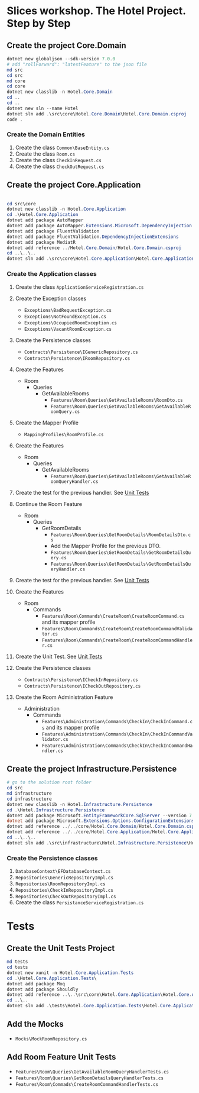 # Slices workshop. The Hotel Project. Step by Step

## Create the project Core.Domain

```powershell
dotnet new globaljson --sdk-version 7.0.0
# add "rollForward": "latestFeature" to the json file
md src
cd src
md core
cd core
dotnet new classlib -n Hotel.Core.Domain
cd ..
cd ..
dotnet new sln --name Hotel
dotnet sln add .\src\core\Hotel.Core.Domain\Hotel.Core.Domain.csproj
code .
```

### Create the Domain Entities

1. Create the class `Common\BaseEntity.cs`
1. Create the class `Room.cs`
1. Create the class `CheckInRequest.cs`
1. Create the class `CheckOutRequest.cs`

## Create the project Core.Application

```powershell

cd src\core
dotnet new classlib -n Hotel.Core.Application
cd .\Hotel.Core.Application
dotnet add package AutoMapper
dotnet add package AutoMapper.Extensions.Microsoft.DependencyInjection
dotnet add package FluentValidation
dotnet add package FluentValidation.DependencyInjectionExtensions
dotnet add package MediatR
dotnet add reference ../Hotel.Core.Domain/Hotel.Core.Domain.csproj
cd ..\..\..
dotnet sln add .\src\core\Hotel.Core.Application\Hotel.Core.Application.csproj

```

### Create the Application classes

1. Create the class `ApplicationServiceRegistration.cs`
1. Create the Exception classes
   - `Exceptions\BadRequestException.cs`
   - `Exceptions\NotFoundException.cs`
   - `Exceptions\OccupiedRoomException.cs`
   - `Exceptions\VacantRoomException.cs`
1. Create the Persistence classes
   - `Contracts\Persistence\IGenericRepository.cs`
   - `Contracts\Persistence\IRoomRepository.cs`
1. Create the Features
   - Room
     - Queries
       - GetAvailableRooms
         - `Features\Room\Queries\GetAvailableRooms\RoomDto.cs`
         - `Features\Room\Queries\GetAvailableRooms\GetAvailableRoomQuery.cs`
1. Create the Mapper Profile

   - `MappingProfiles\RoomProfile.cs`

1. Create the Features
   - Room
     - Queries
       - GetAvailableRooms
         - `Features\Room\Queries\GetAvailableRooms\GetAvailableRoomQueryHandler.cs`
1. Create the test for the previous handler. See [Unit Tests](#tests)
1. Continue the Room Feature
   - Room
     - Queries
       - GetRoomDetails
         - `Features\Room\Queries\GetRoomDetails\RoomDetailsDto.cs`
         - Add the Mapper Profile for the previous DTO.
         - `Features\Room\Queries\GetRoomDetails\GetRoomDetailsQuery.cs`
         - `Features\Room\Queries\GetRoomDetails\GetRoomDetailsQueryHandler.cs`
1. Create the test for the previous handler. See [Unit Tests](#tests)
1. Create the Features
   - Room
     - Commands
       - `Features\Room\Commands\CreateRoom\CreateRoomCommand.cs` and its mapper profile
       - `Features\Room\Commands\CreateRoom\CreateRoomCommandValidator.cs`
       - `Features\Room\Commands\CreateRoom\CreateRoomCommandHandler.cs`
1. Create the Unit Test. See [Unit Tests](#tests)
1. Create the Persistence classes
   - `Contracts\Persistence\ICheckInRepository.cs`
   - `Contracts\Persistence\ICheckOutRepository.cs`
1. Create the Room Administration Feature
   - Administration
     - Commands
       - `Features\Administration\Commands\CheckIn\CheckInCommand.cs` and its mapper profile
       - `Features\Administration\Commands\CheckIn\CheckInCommandValidator.cs`
       - `Features\Administration\Commands\CheckIn\CheckInCommandHandler.cs`

## Create the project Infrastructure.Persistence

```powershell
# go to the solution root folder
cd src
md infrastructure
cd infrastructure
dotnet new classlib -n Hotel.Infrastructure.Persistence
cd .\Hotel.Infrastructure.Persistence
dotnet add package Microsoft.EntityFrameworkCore.SqlServer --version 7.0.14
dotnet add package Microsoft.Extensions.Options.ConfigurationExtensions
dotnet add reference ../../core/Hotel.Core.Domain/Hotel.Core.Domain.csproj
dotnet add reference ../../core/Hotel.Core.Application/Hotel.Core.Application.csproj
cd ..\..\..
dotnet sln add .\src\infrastructure\Hotel.Infrastructure.Persistence\Hotel.Infrastructure.Persistence.csproj

```

### Create the Persistence classes

1. `DatabaseContext\EFDatabaseContext.cs`
1. `Repositories\GenericRepositoryImpl.cs`
1. `Repositories\RoomRepositoryImpl.cs`
1. `Repositories\CheckInRepositoryImpl.cs`
1. `Repositories\CheckOutRepositoryImpl.cs`
1. Create the class `PersistanceServiceRegistration.cs`

# Tests

## Create the Unit Tests Project

```powershell
md tests
cd tests
dotnet new xunit -n Hotel.Core.Application.Tests
cd .\Hotel.Core.Application.Tests\
dotnet add package Moq
dotnet add package Shouldly
dotnet add reference ..\..\src\core\Hotel.Core.Application\Hotel.Core.Application.csproj
cd ..\..
dotnet sln add .\tests\Hotel.Core.Application.Tests\Hotel.Core.Application.Tests.csproj
```

## Add the Mocks

- `Mocks\MockRoomRepository.cs`

## Add Room Feature Unit Tests

- `Features\Room\Queries\GetAvailableRoomQueryHandlerTests.cs`
- `Features\Room\Queries\GetRoomDetailsQueryHandlerTests.cs`
- `Features\Room\Commads\CreateRoomCommandHandlerTests.cs`
